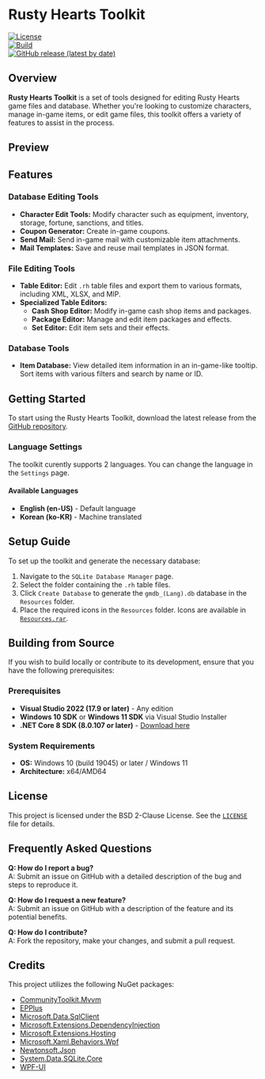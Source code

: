# Rusty Hearts Toolkit

[![License](https://img.shields.io/github/license/JuniorDark/RustyHearts-Toolkit?color=green)](LICENSE)  
[![Build](https://github.com/JuniorDark/RustyHearts-Toolkit/actions/workflows/build.yml/badge.svg)](https://github.com/JuniorDark/RustyHearts-Toolkit/actions/workflows/build.yml)  
[![GitHub release (latest by date)](https://img.shields.io/github/v/release/JuniorDark/RustyHearts-Toolkit)](https://github.com/JuniorDark/RustyHearts-Toolkit/releases/latest)

## Overview

**Rusty Hearts Toolkit** is a set of tools designed for editing Rusty Hearts game files and database. Whether you're looking to customize characters, manage in-game items, or edit game files, this toolkit offers a variety of features to assist in the process.

## Preview
<!-- Include screenshots later here to provide a visual overview of the toolkit. -->

## Features

### Database Editing Tools
- **Character Edit Tools:** Modify character such as equipment, inventory, storage, fortune, sanctions, and titles.
- **Coupon Generator:** Create in-game coupons.
- **Send Mail:** Send in-game mail with customizable item attachments.
- **Mail Templates:** Save and reuse mail templates in JSON format.

### File Editing Tools
- **Table Editor:** Edit `.rh` table files and export them to various formats, including XML, XLSX, and MIP.
- **Specialized Table Editors:**
  - **Cash Shop Editor:** Modify in-game cash shop items and packages.
  - **Package Editor:** Manage and edit item packages and effects.
  - **Set Editor:** Edit item sets and their effects.

### Database Tools
- **Item Database:** View detailed item information in an in-game-like tooltip. Sort items with various filters and search by name or ID.

## Getting Started

To start using the Rusty Hearts Toolkit, download the latest release from the [GitHub repository](https://github.com/JuniorDark/RustyHearts-Toolkit/releases/latest).

### Language Settings

The toolkit curently supports 2 languages. You can change the language in the `Settings` page.

#### Available Languages
- **English (en-US)** - Default language
- **Korean (ko-KR)** - Machine translated

## Setup Guide

To set up the toolkit and generate the necessary database:

1. Navigate to the `SQLite Database Manager` page.
2. Select the folder containing the `.rh` table files.
3. Click `Create Database` to generate the `gmdb_(Lang).db` database in the `Resources` folder.
4. Place the required icons in the `Resources` folder. Icons are available in [`Resources.rar`](Resources.rar).

## Building from Source

If you wish to build locally or contribute to its development, ensure that you have the following prerequisites:

### Prerequisites
- **Visual Studio 2022 (17.9 or later)** - Any edition
- **Windows 10 SDK** or **Windows 11 SDK** via Visual Studio Installer
- **.NET Core 8 SDK (8.0.107 or later)** - [Download here](https://dotnet.microsoft.com/en-us/download/dotnet/8.0)

### System Requirements
- **OS:** Windows 10 (build 19045) or later / Windows 11
- **Architecture:** x64/AMD64

## License

This project is licensed under the BSD 2-Clause License. See the [`LICENSE`](LICENSE) file for details.

## Frequently Asked Questions

**Q: How do I report a bug?**  
A: Submit an issue on GitHub with a detailed description of the bug and steps to reproduce it.

**Q: How do I request a new feature?**  
A: Submit an issue on GitHub with a description of the feature and its potential benefits.

**Q: How do I contribute?**  
A: Fork the repository, make your changes, and submit a pull request.

## Credits

This project utilizes the following NuGet packages:

- [CommunityToolkit.Mvvm](https://www.nuget.org/packages/CommunityToolkit.Mvvm)
- [EPPlus](https://www.nuget.org/packages/EPPlus)
- [Microsoft.Data.SqlClient](https://www.nuget.org/packages/Microsoft.Data.SqlClient)
- [Microsoft.Extensions.DependencyInjection](https://www.nuget.org/packages/Microsoft.Extensions.DependencyInjection)
- [Microsoft.Extensions.Hosting](https://www.nuget.org/packages/Microsoft.Extensions.Hosting)
- [Microsoft.Xaml.Behaviors.Wpf](https://www.nuget.org/packages/Microsoft.Xaml.Behaviors.Wpf)
- [Newtonsoft.Json](https://www.nuget.org/packages/Newtonsoft.Json)
- [System.Data.SQLite.Core](https://www.nuget.org/packages/System.Data.SQLite.Core)
- [WPF-UI](https://www.nuget.org/packages/WPF-UI/)